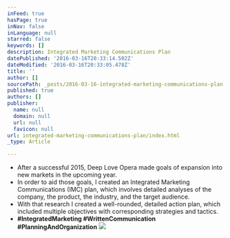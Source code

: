 ```yaml
---
inFeed: true
hasPage: true
inNav: false
inLanguage: null
starred: false
keywords: []
description: Integrated Marketing Communications Plan
datePublished: '2016-03-16T20:33:14.502Z'
dateModified: '2016-03-16T20:33:05.478Z'
title: ''
author: []
sourcePath: _posts/2016-03-16-integrated-marketing-communications-plan.md
published: true
authors: []
publisher:
  name: null
  domain: null
  url: null
  favicon: null
url: integrated-marketing-communications-plan/index.html
_type: Article

---
```

* After a successful 2015, Deep Love Opera made goals of expansion into new markets in the upcoming year.
* In order to aid those goals, I created an Integrated Marketing Communications (IMC) plan, which involves detailed analyses of the company, the product, the industry, and the target audience.
* With that research I created a well-rounded, detailed action plan, which included multiple objectives with corresponding strategies and tactics.
* **\#IntegratedMarketing \#WrittenCommunication \#PlanningAndOrganization**
![](https://the-grid-user-content.s3-us-west-2.amazonaws.com/cba6be51-d87d-4ad6-b613-2937c59bad66.jpg)